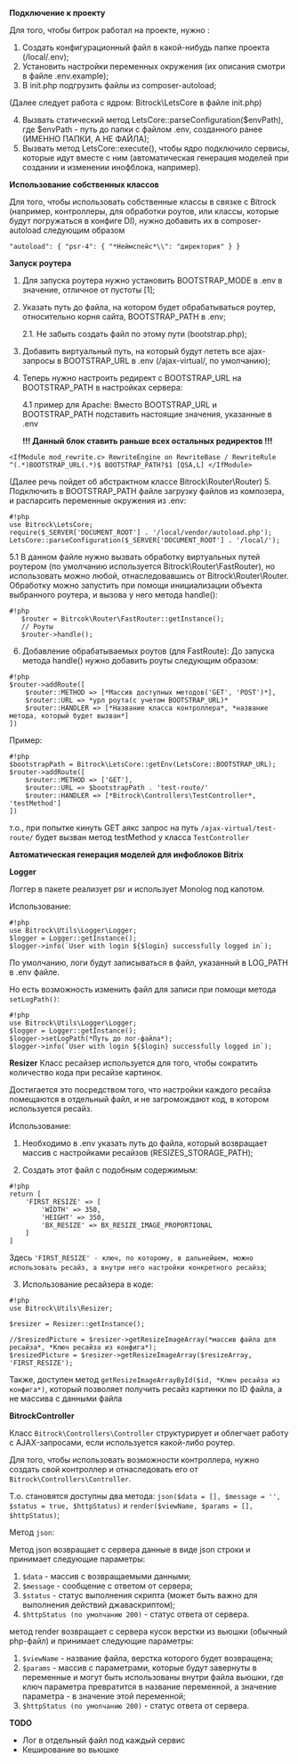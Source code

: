**Подключение к проекту**

Для того, чтобы битрок работал на проекте, нужно :
1) Создать конфигурационный файл в какой-нибудь папке проекта (/local/.env);
2) Установить настройки переменных окружения (их описания смотри в файле .env.example);
3) В init.php подгрузить файлы из composer-autoload;

(Далее следует работа с ядром: Bitrock\LetsCore в файле init.php)

4) Вызвать статический метод LetsCore::parseConfiguration($envPath), где $envPath - путь до папки с файлом .env, созданного ранее (ИМЕННО ПАПКИ, А НЕ ФАЙЛА);
5) Вызвать метод LetsCore::execute(), чтобы ядро подключило сервисы, которые идут вместе с ним (автоматическая генерация моделей при создании и изменении инофблока, например).

**Использование собственных классов**

Для того, чтобы использовать собственные классы в связке с Bitrock (например, контроллеры, для обработки роутов, или классы, которые будут погружаться в конфиге DI), нужно добавить их в composer-autoload следующим образом

`
"autoload": {
    "psr-4": {
        "*Неймспейс*\\": "директория"
    }
}
`

**Запуск роутера**
1. Для запуска роутера нужно установить BOOTSTRAP_MODE в .env в значение, отличное от пустоты [1];
2. Указать путь до файла, на котором будет обрабатываться роутер, относительно корня сайта, BOOTSTRAP_PATH в .env;
   
   2.1. Не забыть создать файл по этому пути (bootstrap.php);
   
3. Добавить виртуальный путь, на который будут лететь все ajax-запросы в BOOTSTRAP_URL в .env (/ajax-virtual/, по умолчанию);
4. Теперь нужно настроить редирект с BOOTSTRAP_URL на BOOTSTRAP_PATH в настройках сервера:
   
   4.1 пример для Apache: 
    Вместо BOOTSTRAP_URL и BOOTSTRAP_PATH подставить настоящие значения, указанные в .env
   
   **!!! Данный блок ставить раньше всех остальных редиректов !!!**

`
   <IfModule mod_rewrite.c>
   RewriteEngine on
   RewriteBase /
   RewriteRule ^(.*)BOOTSTRAP_URL(.*)$ BOOTSTRAP_PATH?$1 [QSA,L]
   </IfModule>
`

(Далее речь пойдет об абстрактном классе Bitrock\Router\Router)
5. Подключить в BOOTSTRAP_PATH файле загрузку файлов из композера, и распарсить переменные окружения из .env:

```
#!php
use Bitrock\LetsCore;
require($_SERVER['DOCUMENT_ROOT'] . '/local/vendor/autoload.php');
LetsCore::parseConfiguration($_SERVER['DOCUMENT_ROOT'] . '/local/');
```

5.1 В данном файле нужно вызвать обработку виртуальных путей роутером (по умолчанию используется Bitrock\Router\FastRouter), но использовать можно любой, отнаследовавшись от Bitrock\Router\Router. Обработку можно запустить при помощи инициализации объекта выбранного роутера, и вызова у него метода handle():

```
#!php
   $router = Bitrcok\Router\FastRouter::getInstance();
   // Роуты
   $router->handle();
```

6. Добавление обрабатываемых роутов (для FastRoute):
До запуска метода handle() нужно добавить роуты следующим образом:

```
#!php
$router->addRoute([
    $router::METHOD => [*Массив доступных методов('GET', 'POST')*],
    $router::URL => *урл роута(с учетом BOOTSTRAP_URL)*
    $router::HANDLER => [*Название класса контроллера*, *название метода, который будет вызван*]
])
```

Пример:

```
#!php
$bootstrapPath = Bitrock\LetsCore::getEnv(LetsCore::BOOTSTRAP_URL);
$router->addRoute([
    $router::METHOD => ['GET'],
    $router::URL => $bootstrapPath . 'test-route/'
    $router::HANDLER => [*Bitrock\Controllers\TestController*, 'testMethod']
])
```

т.о., при попытке кинуть GET аякс запрос на путь `/ajax-virtual/test-route/` будет вызван метод testMethod у класса `TestController`

**Автоматическая генерация моделей для инфоблоков Bitrix**

**Logger**

Логгер в пакете реализует psr и использует Monolog под капотом.

Использование:

```
#!php
use Bitrock\Utils\Logger\Logger;
$logger = Logger::getInstance();
$logger->info(`User with login ${$login} successfully logged in`);
```

По умолчанию, логи будут записываться в файл, указанный в LOG_PATH в .env файле.

Но есть возможность изменить файл для записи при помощи метода `setLogPath()`:

```
#!php
use Bitrock\Utils\Logger\Logger;
$logger = Logger::getInstance();
$logger->setLogPath(*Путь до лог-файла*);
$logger->info(`User with login ${$login} successfully logged in`);
```

**Resizer**
Класс ресайзер используется для того, чтобы сократить количество кода при ресайзе картинок.

Достигается это посредством того, что настройки каждого ресайза помещаются в отдельный файл, и не загромождают код, в котором используется ресайз.

Использование:

1) Необходимо в .env указать путь до файла, который возвращает массив с настройками ресайзов (RESIZES_STORAGE_PATH);
   
2) Создать этот файл с подобным содержимым:

```
#!php
return [
    'FIRST_RESIZE' => [
        'WIDTH' => 350,
        'HEIGHT' => 350,
        'BX_RESIZE' => BX_RESIZE_IMAGE_PROPORTIONAL
    ]
]
```

Здесь `'FIRST_RESIZE' - ключ, по которому, в дальнейшем, можно использовать ресайз, а внутри него настройки конкретного ресайза`;

3) Использование ресайзера в коде:

```
#!php
use Bitrock\Utils\Resizer;

$resizer = Resizer::getInstance();

//$resizedPicture = $resizer->getResizeImageArray(*массив файла для ресайза*, *Ключ ресайза из конфига*);
$resizedPicture = $resizer->getResizeImageArray($resizeArray, 'FIRST_RESIZE');
```

Также, доступен метод `getResizeImageArrayById($id, *Ключ ресайза из конфига*)`, который позволяет получить ресайз картинки по ID файла, а не массива с данными файла

**BitrockController**

Класс `Bitrock\Controllers\Controller` структурирует и облегчает работу с AJAX-запросами, если используется какой-либо роутер.

Для того, чтобы использовать возможности контроллера, нужно создать свой контроллер и отнаследовать его от `Bitrock\Controllers\Controller`.

Т.о. становятся доступны два метода: `json($data = [], $message = '', $status = true, $httpStatus)` и `render($viewName, $params = [], $httpStatus)`;

Метод `json`:

Метод json возвращает с сервера данные в виде json строки и принимает следующие параметры:

1) `$data` - массив с возвращаемыми данными;
2) `$message` - сообщение с ответом от сервера;
3) `$status` - статус выполнения скрипта (может быть важно для выполнения действий джаваскриптом);
4) `$httpStatus (по умолчанию 200)` - статус ответа от сервера.

метод render возвращает с сервера кусок верстки из вьюшки (обычный php-файл) и принимает следующие параметры:

1) `$viewName` - название файла, верстка которого будет возвращена;
2) `$params` - массив с параметрами, которые будут завернуты в переменные и могут быть использованы внутри файла вьюшки, где ключ параметра превратится в название переменной, а значение параметра - в значение этой переменной;
3) `$httpStatus (по умолчанию 200)` - статус ответа от сервера.

**TODO**
- Лог в отдельный файл под каждый сервис
- Кеширование во вьюшке